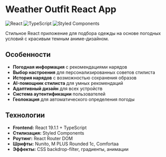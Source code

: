 # Weather Outfit React App 

![React](https://img.shields.io/badge/React-19.1.1-blue)
![TypeScript](https://img.shields.io/badge/TypeScript-4.9.5-blue)
![Styled Components](https://img.shields.io/badge/Styled--Components-6.1.19-pink)

Стильное React приложение для подбора одежды на основе погодных условий с красивым темным аниме-дизайном.

## Особенности

- **Погодная информация** с рекомендациями нарядов
- **Выбор настроения** для персонализированных советов стилиста
- **История нарядов** с возможностью сохранения образов
- **AI-помощник стилиста** для умных рекомендаций
- **Адаптивный дизайн** для всех устройств
- **Система аутентификации** пользователей
- **Геолокация** для автоматического определения погоды

## Технологии

- **Frontend:** React 19.1.1 + TypeScript
- **Стилизация:** Styled Components
- **Роутинг:** React Router DOM
- **Шрифты:** Nunito, M PLUS Rounded 1c, Comfortaa
- **Эффекты:** CSS backdrop-filter, градиенты, анимации
